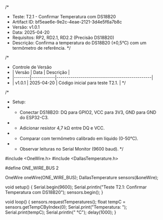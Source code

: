 /*
 * Teste: T2.1 - Confirmar Temperatura com DS18B20
 * Artifact ID: bf5eae6e-9e2c-4eae-2121-3d4e5f6a7b8c
 * Versão: v1.0.1
 * Data: 2025-04-20
 * Requisitos: RP2, RD2.1, RD2.2 (Precisão DS18B20)
 * Descrição: Confirma a temperatura do DS18B20 (±0,5°C) com um termômetro de referência.
 */

/*
 * Controle de Versão
 * | Versão | Data       | Descrição                                      |
 * |--------|------------|------------------------------------------------|
 * | v1.0.1 | 2025-04-20 | Código inicial para teste T2.1.                |
 */

/*
 * Setup:
 * - Conectar DS18B20: DQ para GPIO2, VCC para 3V3, GND para GND do ESP32-C3.
 * - Adicionar resistor 4,7 kΩ entre DQ e VCC.
 * - Comparar com termômetro calibrado em líquido (0-50°C).
 * - Observar leituras no Serial Monitor (9600 baud).
 */

#include <OneWire.h>
#include <DallasTemperature.h>

#define ONE_WIRE_BUS 2

OneWire oneWire(ONE_WIRE_BUS);
DallasTemperature sensors(&oneWire);

void setup() {
  Serial.begin(9600);
  Serial.println("Teste T2.1: Confirmar Temperatura com DS18B20");
  sensors.begin();
}

void loop() {
  sensors.requestTemperatures();
  float tempC = sensors.getTempCByIndex(0);
  Serial.print("Temperatura: ");
  Serial.print(tempC);
  Serial.println(" °C");
  delay(1000);
}